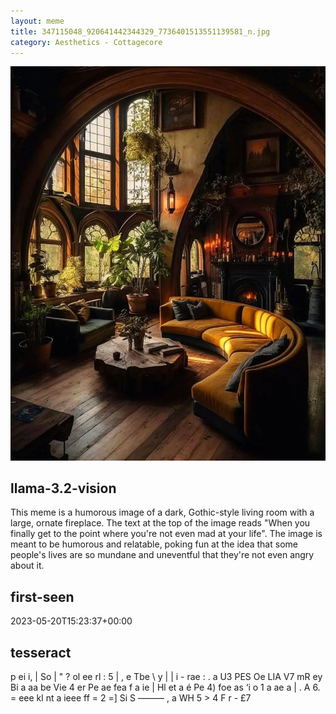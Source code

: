 ```yaml
---
layout: meme
title: 347115048_920641442344329_7736401513551139581_n.jpg
category: Aesthetics - Cottagecore
---
```


<div markdown="0"><a href="347115048_920641442344329_7736401513551139581_n.jpg"><img class="photo" src="347115048_920641442344329_7736401513551139581_n.jpg" /></a>

<h2>llama-3.2-vision</h2>
<p title="Llama-3.2-11B is a really good model that probably gets the visual details right but doesn't understand literary or media references, and often fails to accurately represent the physical arrangement of objects and the implied relationships between the objects.">This meme is a humorous image of a dark, Gothic-style living room with a large, ornate fireplace. The text at the top of the image reads &quot;When you finally get to the point where you&#x27;re not even mad at your life&quot;. The image is meant to be humorous and relatable, poking fun at the idea that some people&#x27;s lives are so mundane and uneventful that they&#x27;re not even angry about it.</p>

<h2>first-seen</h2>
<p title="Because Git doesn't preserve file modification times, this metadata file contains the file's modification time when it was added to the library.">2023-05-20T15:23:37+00:00</p>

<h2>tesseract</h2>
<p title="Tesseract is often terrible and just gives a lot of nonsense characters, but it used to be the state of the art, and usually it is better at correctly representing text than llama-3.2-vision-11b.">p ei i, | So | &quot; ? ol ee rl : 5 | , e Tbe \ y | | i - rae : . a U3 PES Oe LIA V7 mR ey Bi a aa be Vie 4 er Pe ae fea f a ie | Hl et a é Pe 4) foe as ‘i o 1 a ae a | . A 6. = eee kl nt a ieee ff = 2 =] Si S ——— , a WH 5 &gt; 4 F r - £7</p>

</div>

